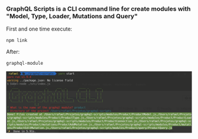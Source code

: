 ### GraphQL Scripts is a CLI command line for create modules with "Model, Type, Loader, Mutations and Query"

First and one time execute:

```bash
npm link
```

After:

```bash
graphql-module
```

![](cli.png)
